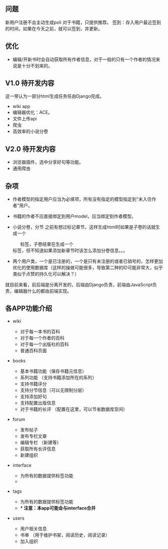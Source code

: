 ## 问题
新用户注册不会主动生成poli
对于书籍，只提供推荐。
签到：存入用户最近签到的时间，如果在今天之前，就可以签到，并更新。

## 优化
- 编辑/开新书时会自动获取所有作者信息，对于一般的只有一个作者的情况来说是十分不划来的。

## V1.0 待开发内容
这一带认为一部分html生成任务任由Django完成。

- wiki app
- 编辑器优化：ACE。
- 文件上传api
- 爬虫
- 高效率的小说分卷

## V2.0 待开发内容

- 浏览器插件，选中分享好句等功能。
- 通用爬虫

## 杂项

- 作者模型的指定用户应当为必填项，所有没有指定的模型指定到“未入住作者”用户。
- 书籍的作者不应直接绑定到用户model，应当绑定到作者模型。
- 小说分卷，分节
之前有想过标记章节，这样生成html时如果是子卷的话就生成一个<ul>标签，子卷结束在生成一个</ul>标签，但不知道如果添加新章节时该怎么添加分卷信息。。。

- 两个用户类，一个是已注册的，一个是只有未注册的或者已销号的，怎样更加优化的使用数据库（这样的操做可能很多，导致第二种的ID可能非常大，似乎类似于点赞的持久化可以解决？）

就目前来看，前后端是分离开发的，后端由Django负责，前端由JavaScript负责，编辑器什么的都由前端实现。

## 各APP功能介绍
- wiki
  - 对于每一本书的百科
  - 对于每一个作者的百科
  - 对于每一个出版社的百科
  - 普通百科页面
- books
  - 基本书籍功能（保存书籍元信息） 
  - 系列功能 （支持书籍添加所在的系列）
  - 支持书籍评分
  - 支持分节信息（可以无限制分层）
  - 支持添加好句
  - 支持配置出版信息
  - 对于书籍的长评 （配置在这里，可以节省数据库空间）

- forum
    - 发布帖子 
    - 发布专栏文章
    - 编辑专栏 （新建等）
    - 获取所有长评信息
    - 新建组织
    

- interface
    - 为所有的数据提供标签功能
    - 

- tags
    - 为所有的数据提供标签功能
    - **\* 注意：本app可能会与interface合并**

- users
    - 用户相关信息
    - 书单 （用于维护书架，阅读历史，阅读记录）
    - 加入组织

